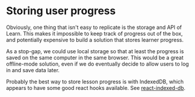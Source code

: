 # Storing user progress
Obviously, one thing that isn't easy to replicate is the storage and API of Learn. This makes it impossible to keep track of progress out of the box, and potentially expensive to build a solution that stores learner progress.

As a stop-gap, we could use local storage so that at least the progress is saved on the same computer in the same browser. This would be a great offline-mode solution, even if we do eventually decide to allow users to log in and save data later.

Probably the best way to store lesson progress is with IndexedDB, which appears to have some good react hooks available. See [react-indexed-db](https://www.npmjs.com/package/react-indexed-db).